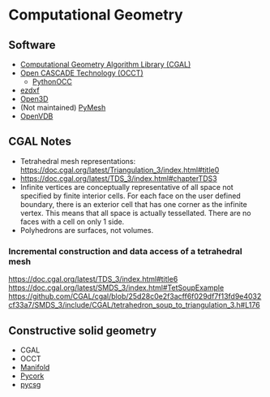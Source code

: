 # Computational Geometry

## Software

- [Computational Geometry Algorithm Library (CGAL)](https://github.com/CGAL/cgal)
- [Open CASCADE Technology (OCCT)](https://github.com/Open-Cascade-SAS/OCCT)
  - [PythonOCC](https://github.com/tpaviot/pythonocc-core)
- [ezdxf](https://github.com/mozman/ezdxf)
- [Open3D](https://github.com/isl-org/Open3D)
- (Not maintained) [PyMesh](https://github.com/PyMesh/PyMesh)
- [OpenVDB](https://github.com/AcademySoftwareFoundation/openvdb)

## CGAL Notes

- Tetrahedral mesh representations: https://doc.cgal.org/latest/Triangulation_3/index.html#title0
- https://doc.cgal.org/latest/TDS_3/index.html#chapterTDS3
- Infinite vertices are conceptually representative of all space not specified by finite interior cells. For each face on the user defined boundary, there is an exterior cell that has one corner as the infinite vertex. This means that all space is actually tessellated. There are no faces with a cell on only 1 side.
- Polyhedrons are surfaces, not volumes.

### Incremental construction and data access of a tetrahedral mesh

https://doc.cgal.org/latest/TDS_3/index.html#title6
https://doc.cgal.org/latest/SMDS_3/index.html#TetSoupExample
https://github.com/CGAL/cgal/blob/25d28c0e2f3acff6f029df7f13fd9e4032cf33a7/SMDS_3/include/CGAL/tetrahedron_soup_to_triangulation_3.h#L176

## Constructive solid geometry

- CGAL
- OCCT
- [Manifold](https://github.com/elalish/manifold)
- [Pycork](https://github.com/drlukeparry/pycork)
- [pycsg](https://github.com/timknip/pycsg)
